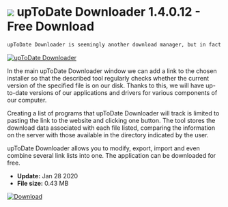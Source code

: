 # ![](https://cdn.softexe.net/static/icon/e/uptodate-downloader-8807.png) upToDate Downloader 1.4.0.12 - Free Download

```sh
upToDate Downloader is seemingly another download manager, but in fact it offers an interesting feature that distinguishes it from other applications of this type.
```
[![upToDate Downloader](https://gallery.dpcdn.pl/imgc/Tools/85366/g_-_420x350_1.5_-_x093202ea-ba2a-44aa-bc2a-29cedcd51250.jpg)](https://softexe.net/win/internet/file-downloader/uptodate-downloader:hhRg.html)

In the main upToDate Downloader window we can add a link to the chosen installer so that the described tool regularly checks whether the current version of the specified file is on our disk. Thanks to this, we will have up-to-date versions of our applications and drivers for various components of our computer.
 
 Creating a list of programs that upToDate Downloader will track is limited to pasting the link to the website and clicking one button. The tool stores the download data associated with each file listed, comparing the information on the server with those available in the directory indicated by the user.
 
 upToDate Downloader allows you to modify, export, import and even combine several link lists into one. The application can be downloaded for free.


- **Update:** Jan 28 2020
- **File size:** 0.43 MB

[![Download](https://cdn.softexe.net/static/img/download.png)](https://softexe.net/win/internet/file-downloader/uptodate-downloader:hhRg.html)

